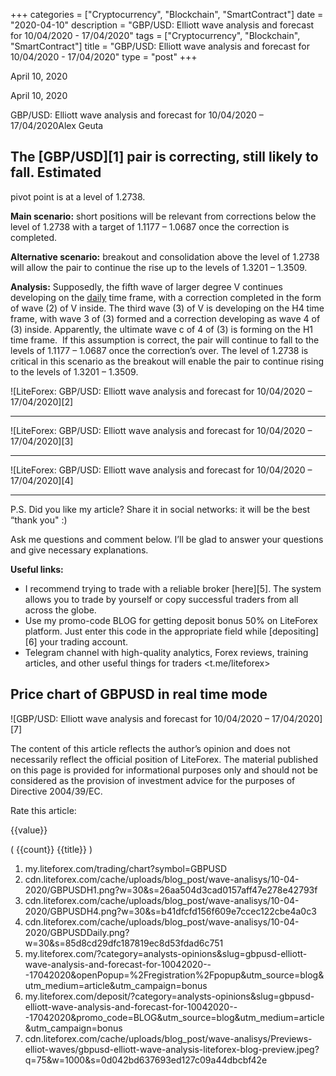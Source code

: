 +++
categories = ["Cryptocurrency", "Blockchain", "SmartContract"]
date = "2020-04-10"
description = "GBP/USD: Elliott wave analysis and forecast for 10/04/2020 - 17/04/2020"
tags = ["Cryptocurrency", "Blockchain", "SmartContract"]
title = "GBP/USD: Elliott wave analysis and forecast for 10/04/2020 - 17/04/2020"
type = "post"
+++

April 10, 2020

April 10, 2020

GBP/USD: Elliott wave analysis and forecast for 10/04/2020 –
17/04/2020Alex Geuta

## The [GBP/USD][1] pair is correcting, still likely to fall. Estimated
pivot point is at a level of 1.2738.

 **Main scenario:** short positions will be relevant from corrections
below the level of 1.2738 with a target of 1.1177 – 1.0687 once the
correction is completed.

 **Alternative scenario:** breakout and consolidation above the level of
1.2738 will allow the pair to continue the rise up to the levels of
1.3201 – 1.3509.

 **Analysis:** Supposedly, the fifth wave of larger degree V continues
developing on the [daily](https://www.fintecher.org/2020/03/03/forex-trading-daily-strategy/) time frame, with a correction completed in the
form of wave (2) of V inside. The third wave (3) of V is developing on
the H4 time frame, with wave 3 of (3) formed and a correction developing
as wave 4 of (3) inside. Apparently, the ultimate wave c of 4 of (3) is
forming on the H1 time frame.  If this assumption is correct, the pair
will continue to fall to the levels of 1.1177 – 1.0687 once the
correction’s over. The level of 1.2738 is critical in this scenario as
the breakout will enable the pair to continue rising to the levels of
1.3201 – 1.3509.

![LiteForex: GBP/USD: Elliott wave analysis and forecast for 10/04/2020
– 17/04/2020][2]

* * *

![LiteForex: GBP/USD: Elliott wave analysis and forecast for 10/04/2020
– 17/04/2020][3]

* * *

![LiteForex: GBP/USD: Elliott wave analysis and forecast for 10/04/2020
– 17/04/2020][4]

* * *

P.S. Did you like my article? Share it in social networks: it will be
the best “thank you" :)

Ask me questions and comment below. I’ll be glad to answer your
questions and give necessary explanations.

 **Useful links:**

  * I recommend trying to trade with a reliable broker [here][5]. The system allows you to trade by yourself or copy successful traders from all across the globe.
  * Use my promo-code BLOG for getting deposit bonus 50% on LiteForex platform. Just enter this code in the appropriate field while [depositing][6] your trading account.
  * Telegram channel with high-quality analytics, Forex reviews, training articles, and other useful things for traders <t.me/liteforex>

## Price chart of GBPUSD in real time mode

![GBP/USD: Elliott wave analysis and forecast for 10/04/2020 –
17/04/2020][7]

The content of this article reflects the author’s opinion and does not
necessarily reflect the official position of LiteForex. The material
published on this page is provided for informational purposes only and
should not be considered as the provision of investment advice for the
purposes of Directive 2004/39/EC.

Rate this article:

{{value}}

( {{count}} {{title}} )

   1. my.liteforex.com/trading/chart?symbol=GBPUSD
   2. cdn.liteforex.com/cache/uploads/blog_post/wave-analisys/10-04-2020/GBPUSDH1.png?w=30&s=26aa504d3cad0157aff47e278e42793f
   3. cdn.liteforex.com/cache/uploads/blog_post/wave-analisys/10-04-2020/GBPUSDH4.png?w=30&s=b41dfcfd156f609e7ccec122cbe4a0c3
   4. cdn.liteforex.com/cache/uploads/blog_post/wave-analisys/10-04-2020/GBPUSDDaily.png?w=30&s=85d8cd29dfc187819ec8d53fdad6c751
   5. my.liteforex.com/?category=analysts-opinions&slug=gbpusd-elliott-wave-analysis-and-forecast-for-10042020---17042020&openPopup=%2Fregistration%2Fpopup&utm_source=blog&utm_medium=article&utm_campaign=bonus
   6. my.liteforex.com/deposit/?category=analysts-opinions&slug=gbpusd-elliott-wave-analysis-and-forecast-for-10042020---17042020&promo_code=BLOG&utm_source=blog&utm_medium=article&utm_campaign=bonus
   7. cdn.liteforex.com/cache/uploads/blog_post/wave-analisys/Previews-elliot-waves/gbpusd-elliott-wave-analysis-liteforex-blog-preview.jpeg?q=75&w=1000&s=0d042bd637693ed127c09a44dbcbf42e